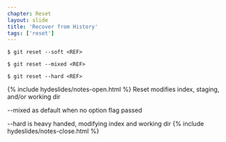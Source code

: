 ```yaml
---
chapter: Reset
layout: slide
title: 'Recover from History'
tags: ['reset']
---
```




	$ git reset --soft <REF>

	$ git reset --mixed <REF>

	$ git reset --hard <REF>


{% include hydeslides/notes-open.html %}
Reset modifies index, staging, and/or working dir

--mixed as default when no option flag passed

--hard is heavy handed, modifying index and working dir
{% include hydeslides/notes-close.html %}
